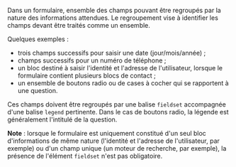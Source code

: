 Dans un formulaire, ensemble des champs pouvant être regroupés par la nature des informations attendues. Le regroupement vise à identifier les champs devant être traités comme un ensemble.

Quelques exemples :

*   trois champs successifs pour saisir une date (jour/mois/année) ;
*   champs successifs pour un numéro de téléphone ;
*   un bloc destiné à saisir l'identité et l'adresse de l'utilisateur, lorsque le formulaire contient plusieurs blocs de contact ;
*   un ensemble de boutons radio ou de cases à cocher qui se rapportent à une question.

Ces champs doivent être regroupés par une balise `fieldset` accompagnée d'une balise `legend` pertinente. Dans le cas de boutons radio, la légende est généralement l'intitulé de la question.

**Note** : lorsque le formulaire est uniquement constitué d'un seul bloc d'informations de même nature (l'identité et l'adresse de l'utilisateur, par exemple) ou d'un champ unique (un moteur de recherche, par exemple), la présence de l'élément `fieldset` n'est pas obligatoire.
